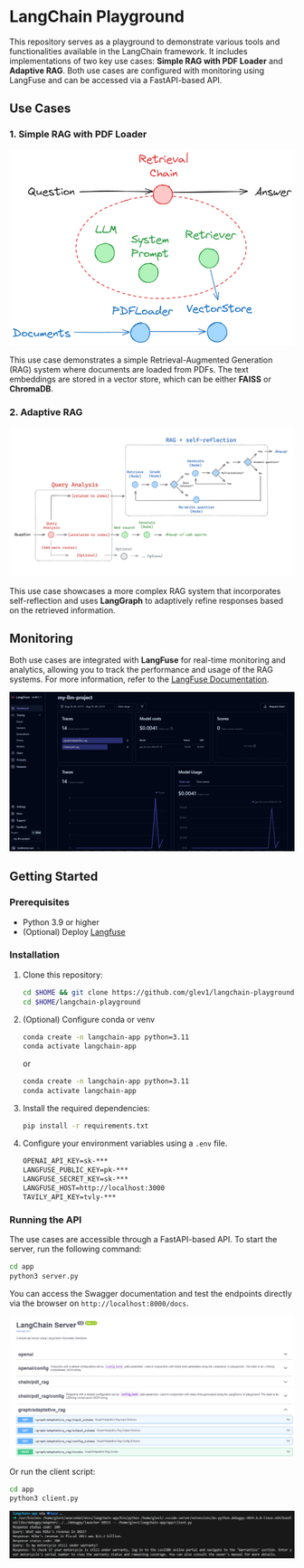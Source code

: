 # LangChain Playground

This repository serves as a playground to demonstrate various tools and functionalities available in the LangChain framework. It includes implementations of two key use cases: **Simple RAG with PDF Loader** and **Adaptive RAG**. Both use cases are configured with monitoring using LangFuse and can be accessed via a FastAPI-based API.

## Use Cases

### 1. Simple RAG with PDF Loader

![Simple RAG with PDF Loader](./docs/images/pdf_chain.png)

This use case demonstrates a simple Retrieval-Augmented Generation (RAG) system where documents are loaded from PDFs. The text embeddings are stored in a vector store, which can be either **FAISS** or **ChromaDB**.

### 2. Adaptive RAG

![Adaptative RAG](./docs/images/adaptative_rag.png)

This use case showcases a more complex RAG system that incorporates self-reflection and uses **LangGraph** to adaptively refine responses based on the retrieved information.

## Monitoring
Both use cases are integrated with **LangFuse** for real-time monitoring and analytics, allowing you to track the performance and usage of the RAG systems. For more information, refer to the [LangFuse Documentation](https://langfuse.com/docs).

![Langfuse](./docs/images/langfuse.png)

## Getting Started

### Prerequisites
- Python 3.9 or higher
- (Optional) Deploy [Langfuse](https://langfuse.com/docs/deployment/self-host)

### Installation

1. Clone this repository:
    ```bash
    cd $HOME && git clone https://github.com/glev1/langchain-playground.git
    cd $HOME/langchain-playground
    ```

2. (Optional) Configure conda or venv
    ```bash
    conda create -n langchain-app python=3.11
    conda activate langchain-app
    ```

    or

    ```bash
    conda create -n langchain-app python=3.11
    conda activate langchain-app
    ```

3. Install the required dependencies:
    ```bash
    pip install -r requirements.txt
    ```

4. Configure your environment variables using a ```.env``` file.

    ```
    OPENAI_API_KEY=sk-***
    LANGFUSE_PUBLIC_KEY=pk-***
    LANGFUSE_SECRET_KEY=sk-***
    LANGFUSE_HOST=http://localhost:3000
    TAVILY_API_KEY=tvly-***
    ```

### Running the API

The use cases are accessible through a FastAPI-based API. To start the server, run the following command:

```bash
cd app
python3 server.py
```

You can access the Swagger documentation and test the endpoints directly via the browser on ```http://localhost:8000/docs```. 


![FastAPI](./docs/images/api.png)


Or run the client script:

```bash
cd app
python3 client.py
```

![Client script](./docs/images/client_script.png)
